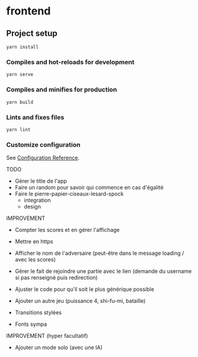 # frontend

## Project setup
```
yarn install
```

### Compiles and hot-reloads for development
```
yarn serve
```

### Compiles and minifies for production
```
yarn build
```

### Lints and fixes files
```
yarn lint
```

### Customize configuration
See [Configuration Reference](https://cli.vuejs.org/config/).


TODO

- Gérer le title de l'app
- Faire un random pour savoir qui commence en cas d'égalité
- Faire le pierre-papier-ciseaux-lesard-spock 
  - integration
  - design

IMPROVEMENT

- Compter les scores et en gérer l'affichage
- Mettre en https
- Afficher le nom de l'adversaire (peut-être dans le message loading / avec les scores)
- Gérer le fait de rejoindre une partie avec le lien (demande du username si pas renseigné puis redirection)
- Ajuster le code pour qu'il soit le plus générique possible
- Ajouter un autre jeu (puissance 4, shi-fu-mi, bataille)

- Transitions stylées
- Fonts sympa

IMPROVEMENT (hyper facultatif)

- Ajouter un mode solo (avec une IA)